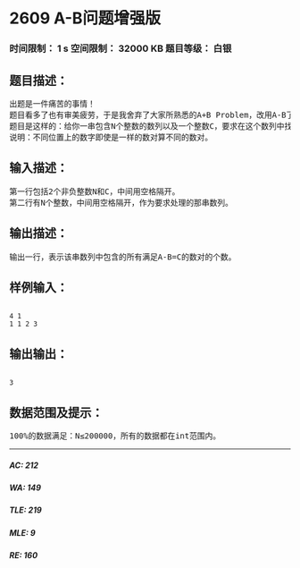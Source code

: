 # 2609 A-B问题增强版   
### 时间限制： 1 s     空间限制： 32000 KB     题目等级： 白银  
## 题目描述：  

<pre>
出题是一件痛苦的事情！
题目看多了也有审美疲劳，于是我舍弃了大家所熟悉的A+B Problem，改用A-B了。
题目是这样的：给你一串包含N个整数的数列以及一个整数C，要求在这个数列中找出所有满足A-B=C的数对的个数。
说明：不同位置上的数字即使是一样的数对算不同的数对。
</pre>
  
  
## 输入描述：  

<pre>
第一行包括2个非负整数N和C，中间用空格隔开。
第二行有N个整数，中间用空格隔开，作为要求处理的那串数列。
</pre>
  
  
## 输出描述：  

<pre>
输出一行，表示该串数列中包含的所有满足A-B=C的数对的个数。
</pre>
  
  
## 样例输入：  

<pre><code>
4 1
1 1 2 3
</code></pre>
  
  
## 输出输出：  

<pre><code>
3
</code></pre>
  
  
## 数据范围及提示：  

<pre>
100%的数据满足：N≤200000，所有的数据都在int范围内。
</pre>
  
  
***  

##### AC: 212  
##### WA: 149  
##### TLE: 219  
##### MLE: 9  
##### RE: 160  
